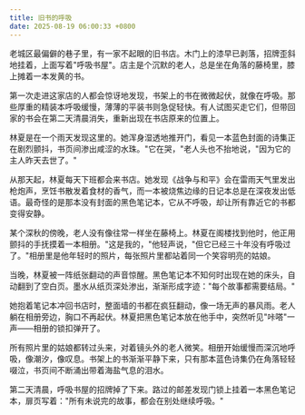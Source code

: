```yaml
---
title: 旧书的呼吸
date: 2025-08-19 06:00:33 +0800
---
```


老城区最偏僻的巷子里，有一家不起眼的旧书店。木门上的漆早已剥落，招牌歪斜地挂着，上面写着"呼吸书屋"。店主是个沉默的老人，总是坐在角落的藤椅里，膝上摊着一本发黄的书。

第一次走进这家店的人都会惊讶地发现，书架上的书在微微起伏，就像在呼吸。那些厚重的精装本呼吸缓慢，薄薄的平装书则急促轻快。有人试图买走它们，但带回家的书会在第二天清晨消失，重新出现在书店原来的位置上。

林夏是在一个雨天发现这里的。她浑身湿透地推开门，看见一本蓝色封面的诗集正在剧烈颤抖，书页间渗出咸涩的水珠。"它在哭，"老人头也不抬地说，"因为它的主人昨天去世了。"

从那天起，林夏每天下班都会来书店。她发现《战争与和平》会在雷雨天气里发出枪炮声，烹饪书散发着食材的香气，而一本被烧焦边缘的日记本总是在深夜发出低语。最奇怪的是那本没有封面的黑色笔记本，它从不呼吸，却让所有靠近它的书都变得安静。

某个深秋的傍晚，老人没有像往常一样坐在藤椅上。林夏在阁楼找到他时，他正用颤抖的手抚摸着一本相册。"这是我的，"他轻声说，"但它已经三十年没有呼吸过了。"相册里是他年轻时的照片，每张照片里都站着同一个笑容明亮的姑娘。

当晚，林夏被一阵纸张翻动的声音惊醒。黑色笔记本不知何时出现在她的床头，自动翻到了空白页。墨水从纸页深处渗出，渐渐形成字迹："每个故事都需要结局。"

她抱着笔记本冲回书店时，整面墙的书都在疯狂翻动，像一场无声的暴风雨。老人躺在相册旁边，胸口不再起伏。林夏把黑色笔记本放在他手中，突然听见"咔嗒"一声——相册的锁扣弹开了。

所有照片里的姑娘都转过头来，对着镜头外的老人微笑。相册开始缓慢而深沉地呼吸，像潮汐，像叹息。书架上的书渐渐平静下来，只有那本蓝色诗集仍在角落轻轻啜泣，书页间不断涌出带着海盐气息的泪水。

第二天清晨，呼吸书屋的招牌掉了下来。路过的邮差发现门锁上挂着一本黑色笔记本，扉页写着："所有未说完的故事，都会在别处继续呼吸。"
